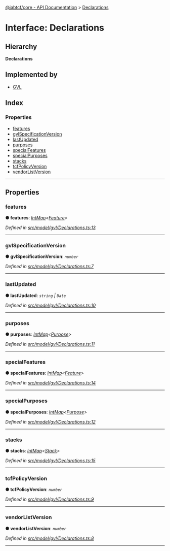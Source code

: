 [@iabtcf/core - API Documentation](../README.md) > [Declarations](../interfaces/_iabtcf_core___api_documentation.declarations.md)

# Interface: Declarations

## Hierarchy

**Declarations**

## Implemented by

* [GVL](../classes/_iabtcf_core___api_documentation.gvl.md)

## Index

### Properties

* [features](_iabtcf_core___api_documentation.declarations.md#features)
* [gvlSpecificationVersion](_iabtcf_core___api_documentation.declarations.md#gvlspecificationversion)
* [lastUpdated](_iabtcf_core___api_documentation.declarations.md#lastupdated)
* [purposes](_iabtcf_core___api_documentation.declarations.md#purposes)
* [specialFeatures](_iabtcf_core___api_documentation.declarations.md#specialfeatures)
* [specialPurposes](_iabtcf_core___api_documentation.declarations.md#specialpurposes)
* [stacks](_iabtcf_core___api_documentation.declarations.md#stacks)
* [tcfPolicyVersion](_iabtcf_core___api_documentation.declarations.md#tcfpolicyversion)
* [vendorListVersion](_iabtcf_core___api_documentation.declarations.md#vendorlistversion)

---

## Properties

<a id="features"></a>

###  features

**● features**: *[IntMap](_iabtcf_core___api_documentation.intmap.md)<[Feature](_iabtcf_core___api_documentation.feature.md)>*

*Defined in [src/model/gvl/Declarations.ts:13](https://github.com/chrispaterson/iabtcf/blob/883c677/modules/core/src/model/gvl/Declarations.ts#L13)*

___
<a id="gvlspecificationversion"></a>

###  gvlSpecificationVersion

**● gvlSpecificationVersion**: *`number`*

*Defined in [src/model/gvl/Declarations.ts:7](https://github.com/chrispaterson/iabtcf/blob/883c677/modules/core/src/model/gvl/Declarations.ts#L7)*

___
<a id="lastupdated"></a>

###  lastUpdated

**● lastUpdated**: *`string` \| `Date`*

*Defined in [src/model/gvl/Declarations.ts:10](https://github.com/chrispaterson/iabtcf/blob/883c677/modules/core/src/model/gvl/Declarations.ts#L10)*

___
<a id="purposes"></a>

###  purposes

**● purposes**: *[IntMap](_iabtcf_core___api_documentation.intmap.md)<[Purpose](_iabtcf_core___api_documentation.purpose.md)>*

*Defined in [src/model/gvl/Declarations.ts:11](https://github.com/chrispaterson/iabtcf/blob/883c677/modules/core/src/model/gvl/Declarations.ts#L11)*

___
<a id="specialfeatures"></a>

###  specialFeatures

**● specialFeatures**: *[IntMap](_iabtcf_core___api_documentation.intmap.md)<[Feature](_iabtcf_core___api_documentation.feature.md)>*

*Defined in [src/model/gvl/Declarations.ts:14](https://github.com/chrispaterson/iabtcf/blob/883c677/modules/core/src/model/gvl/Declarations.ts#L14)*

___
<a id="specialpurposes"></a>

###  specialPurposes

**● specialPurposes**: *[IntMap](_iabtcf_core___api_documentation.intmap.md)<[Purpose](_iabtcf_core___api_documentation.purpose.md)>*

*Defined in [src/model/gvl/Declarations.ts:12](https://github.com/chrispaterson/iabtcf/blob/883c677/modules/core/src/model/gvl/Declarations.ts#L12)*

___
<a id="stacks"></a>

###  stacks

**● stacks**: *[IntMap](_iabtcf_core___api_documentation.intmap.md)<[Stack](_iabtcf_core___api_documentation.stack.md)>*

*Defined in [src/model/gvl/Declarations.ts:15](https://github.com/chrispaterson/iabtcf/blob/883c677/modules/core/src/model/gvl/Declarations.ts#L15)*

___
<a id="tcfpolicyversion"></a>

###  tcfPolicyVersion

**● tcfPolicyVersion**: *`number`*

*Defined in [src/model/gvl/Declarations.ts:9](https://github.com/chrispaterson/iabtcf/blob/883c677/modules/core/src/model/gvl/Declarations.ts#L9)*

___
<a id="vendorlistversion"></a>

###  vendorListVersion

**● vendorListVersion**: *`number`*

*Defined in [src/model/gvl/Declarations.ts:8](https://github.com/chrispaterson/iabtcf/blob/883c677/modules/core/src/model/gvl/Declarations.ts#L8)*

___

